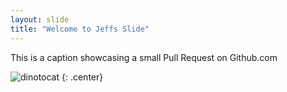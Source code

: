 ```yaml
---
layout: slide
title: "Welcome to Jeffs Slide"
---
```


This is a caption showcasing a small Pull Request on Github.com 

![dinotocat](https://octodex.github.com/images/dinotocat.png)
{: .center}
